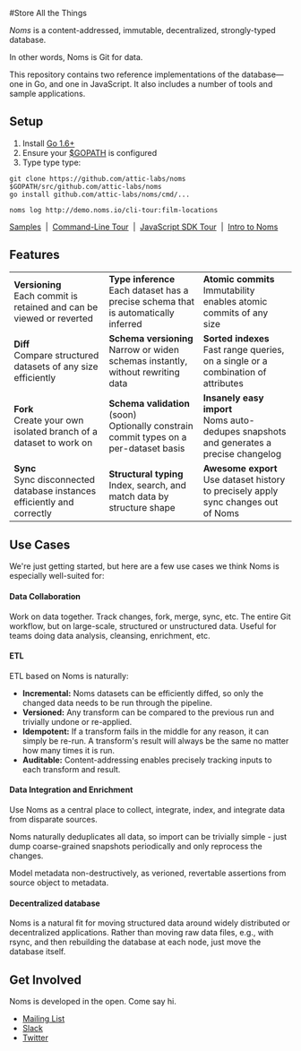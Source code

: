 #Store All the Things

*Noms* is a content-addressed, immutable, decentralized, strongly-typed database.

In other words, Noms is Git for data.

This repository contains two reference implementations of the database—one in Go, and one in JavaScript. It also includes a number of tools and sample applications.

## Setup

1. Install [Go 1.6+](https://golang.org/dl/)
2. Ensure your [$GOPATH](https://github.com/golang/go/wiki/GOPATH) is configured
3. Type type type:
```
git clone https://github.com/attic-labs/noms $GOPATH/src/github.com/attic-labs/noms
go install github.com/attic-labs/noms/cmd/...

noms log http://demo.noms.io/cli-tour:film-locations
```
[Samples](samples/)&nbsp; | &nbsp;[Command-Line Tour](doc/cli-tour.md)&nbsp; | &nbsp;[JavaScript SDK Tour](doc/js-tour.md)&nbsp; | &nbsp;[Intro to Noms](doc/intro.md)


## Features

<table>
  <tr>
    <td><b>Versioning</b><br>
        Each commit is retained and can be viewed or reverted
    <td><b>Type inference</b><br>
        Each dataset has a precise schema that is automatically inferred
    <td><b>Atomic commits</b><br>
        Immutability enables atomic commits of any size
  <tr>
    <td><b>Diff</b><br>
      Compare structured datasets of any size efficiently
    <td><b>Schema versioning</b><br>
      Narrow or widen schemas instantly, without rewriting data
    <td><b>Sorted indexes</b><br>
      Fast range queries, on a single or a combination of attributes
  <tr>
    <td><b>Fork</b><br>
      Create your own isolated branch of a dataset to work on
    <td><b>Schema validation</b> (soon)<br>
      Optionally constrain commit types on a per-dataset basis
    <td><b>Insanely easy import</b><br>
      Noms auto-dedupes snapshots and generates a precise changelog
  <tr>
    <td><b>Sync</b><br>
      Sync disconnected database instances efficiently and correctly
    <td><b>Structural typing</b><br>
      Index, search, and match data by structure shape
    <td><b>Awesome export</b><br>
      Use dataset history to precisely apply sync changes out of Noms
</table>


## Use Cases

We're just getting started, but here are a few use cases we think Noms is especially well-suited for:

#### Data Collaboration

Work on data together. Track changes, fork, merge, sync, etc. The entire Git workflow, but on large-scale, structured or unstructured data. Useful for teams doing data analysis, cleansing, enrichment, etc.

#### ETL

ETL based on Noms is naturally:

* **Incremental:** Noms datasets can be efficiently diffed, so only the changed data needs to be run through the pipeline.
* **Versioned:** Any transform can be compared to the previous run and trivially undone or re-applied.
* **Idempotent:** If a transform fails in the middle for any reason, it can simply be re-run. A transform's result will always be the same no matter how many times it is run.
* **Auditable:** Content-addressing enables precisely tracking inputs to each transform and result.

#### Data Integration and Enrichment

Use Noms as a central place to collect, integrate, index, and integrate data from disparate sources.

Noms naturally deduplicates all data, so import can be trivially simple - just dump coarse-grained snapshots periodically and only reprocess the changes.

Model metadata non-destructively, as verioned, revertable assertions from source object to metadata.

#### Decentralized database

Noms is a natural fit for moving structured data around widely distributed or decentralized applications. Rather than moving raw data files, e.g., with rsync, and then rebuilding the database at each node, just move the database itself.


## Get Involved

Noms is developed in the open. Come say hi.

- [Mailing List](nomsdb@googlegroups.com)
- [Slack](atticlabs.slack.com/messages/dev)
- [Twitter](https://twitter.com/nomsdb)
